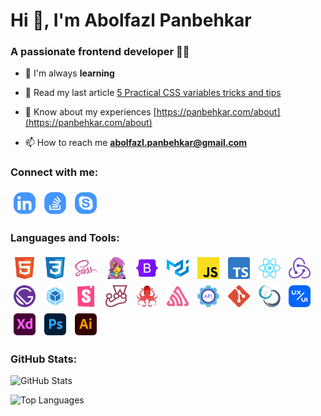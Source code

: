<style>
  h1,
  h3 {
    border: 0;
  }
  a[title$="-icon"] {
    width: 35px;
    height: 35px;
    margin: 5px;
    display: inline-flex;
    text-align: center;
    align-items: center;
  }
  a[title$="-icon"] img {
    width: 100%;
    height: auto;
  }
</style>

# Hi 👋, I'm Abolfazl Panbehkar

### A passionate frontend developer 🤩😎

- 🌱 I'm always **learning**

- 📝 Read my last article [5 Practical CSS variables tricks and tips](https://panbehkar.com/blog/5-practical-css-variables-tricks-and-tips)

- 💼 Know about my experiences [https://panbehkar.com/about](https://panbehkar.com/about)

- 📫 How to reach me **abolfazl.panbehkar@gmail.com**

### Connect with me:

[![Linkedin](src/assets/readme/Linkedin.svg)](https://linkedin.com/in/abolfazl-panbehkar "Linkedin-icon")
[![Stack Overflow](src/assets/readme/StackOverflow.svg)](https://stackoverflow.com/users/10436219/abolfazl-panbehkar?tab=profile "Stack Overflow-icon")
[![Skype](src/assets/readme/Skype.svg)](https://join.skype.com/invite/EBdpwueVsrJ4 "Skype-icon")

### Languages and Tools:

[![HTML](src/assets/readme/HTML.svg)](https://developer.mozilla.org/en-US/docs/Web/HTML "HTML-icon")
[![CSS](src/assets/readme/CSS.svg)](https://developer.mozilla.org/en-US/docs/Web/CSS "CSS-icon")
[![Sass](src/assets/readme/Sass.svg)](https://sass-lang.com "Sass-icon")
[![Emotion](src/assets/readme/Emotion.png)](https://emotion.sh/docs/introduction "Emotion-icon")
[![Bootstrap](src/assets/readme/Bootstrap.svg)](https://getbootstrap.com "Bootstrap-icon")
[![Material-UI](src/assets/readme/Material-UI.svg)](https://mui.com "Material-UI-icon")
[![JavaScript](src/assets/readme/JavaScript.svg)](https://javascript.com "JavaScript-icon")
[![TypeScript](src/assets/readme/TypeScript.svg)](https://typescriptlang.org "TypeScript-icon")
[![React](src/assets/readme/React.svg)](https://reactjs.org "React-icon")
[![Redux](src/assets/readme/Redux.svg)](https://redux.js.org "Redux-icon")
[![Gatsby](src/assets/readme/Gatsby.svg)](https://gatsbyjs.com "Gatsby-icon")
[![Webpack](src/assets/readme/Webpack.svg)](https://webpack.js.org "Webpack-icon")
[![Storybook](src/assets/readme/Storybook.svg)](https://storybook.js.org "Storybook-icon")
[![Jest](src/assets/readme/Jest.svg)](https://jestjs.io "Jest-icon")
[![Testing Library](src/assets/readme/Testing-Library.png)](https://testing-library.com/docs/react-testing-library/intro "Testing Library-icon")
[![Sentry](src/assets/readme/Sentry.svg)](https://sentry.io "Sentry-icon")
[![REST API](src/assets/readme/REST-API.png)](https://axios-http.com "REST API-icon")
[![Git](src/assets/readme/Git.svg)](https://git-scm.com "Git-icon")
[![Scrum](src/assets/readme/Scrum.png)](https://scrum.org "Scrum-icon")
[![UI / UX](src/assets/readme/UI-UX.svg)](https://dribbble.com "UI / UX-icon")
[![Adobe XD](src/assets/readme/Adobe-XD.svg)](https://adobe.com/products/xd "Adobe XD-icon")
[![Photoshop](src/assets/readme/Photoshop.svg)](https://adobe.com/products/photoshop "Photoshop-icon")
[![Illustrator](src/assets/readme/Illustrator.svg)](https://adobe.com/products/illustrator "Illustrator-icon")

### GitHub Stats:

![GitHub Stats](https://github-readme-stats.vercel.app/api?username=panbehkar&show_icons=true&title_color=4596fb&text_color=37474f&bg_color=f5f5f5&icon_color=57f2cc&hide_border=true&border_radius=15&locale=en)

![Top Languages](https://github-readme-stats.vercel.app/api/top-langs?username=panbehkar&show_icons=true&title_color=4596fb&text_color=37474f&bg_color=f5f5f5&icon_color=57f2cc&hide_border=true&border_radius=15&locale=en&layout=compact)
